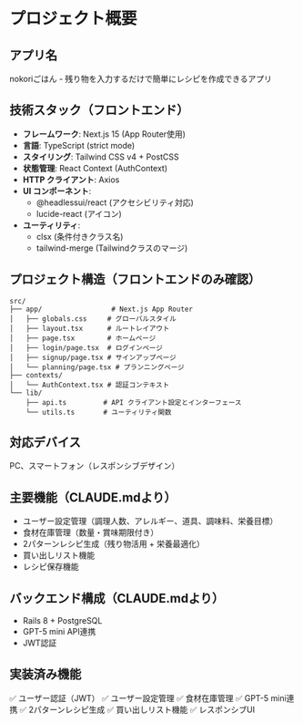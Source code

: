 # プロジェクト概要

## アプリ名
nokoriごはん - 残り物を入力するだけで簡単にレシピを作成できるアプリ

## 技術スタック（フロントエンド）
- **フレームワーク**: Next.js 15 (App Router使用)
- **言語**: TypeScript (strict mode)
- **スタイリング**: Tailwind CSS v4 + PostCSS
- **状態管理**: React Context (AuthContext)
- **HTTP クライアント**: Axios
- **UI コンポーネント**: 
  - @headlessui/react (アクセシビリティ対応)
  - lucide-react (アイコン)
- **ユーティリティ**: 
  - clsx (条件付きクラス名)
  - tailwind-merge (Tailwindクラスのマージ)

## プロジェクト構造（フロントエンドのみ確認）
```
src/
├── app/                 # Next.js App Router
│   ├── globals.css     # グローバルスタイル
│   ├── layout.tsx      # ルートレイアウト
│   ├── page.tsx        # ホームページ
│   ├── login/page.tsx  # ログインページ
│   ├── signup/page.tsx # サインアップページ
│   └── planning/page.tsx # プランニングページ
├── contexts/
│   └── AuthContext.tsx # 認証コンテキスト
└── lib/
    ├── api.ts         # API クライアント設定とインターフェース
    └── utils.ts       # ユーティリティ関数
```

## 対応デバイス
PC、スマートフォン（レスポンシブデザイン）

## 主要機能（CLAUDE.mdより）
- ユーザー設定管理（調理人数、アレルギー、道具、調味料、栄養目標）
- 食材在庫管理（数量・賞味期限付き）
- 2パターンレシピ生成（残り物活用 + 栄養最適化）
- 買い出しリスト機能
- レシピ保存機能

## バックエンド構成（CLAUDE.mdより）
- Rails 8 + PostgreSQL
- GPT-5 mini API連携
- JWT認証

## 実装済み機能
✅ ユーザー認証（JWT）
✅ ユーザー設定管理
✅ 食材在庫管理
✅ GPT-5 mini連携
✅ 2パターンレシピ生成
✅ 買い出しリスト機能
✅ レスポンシブUI